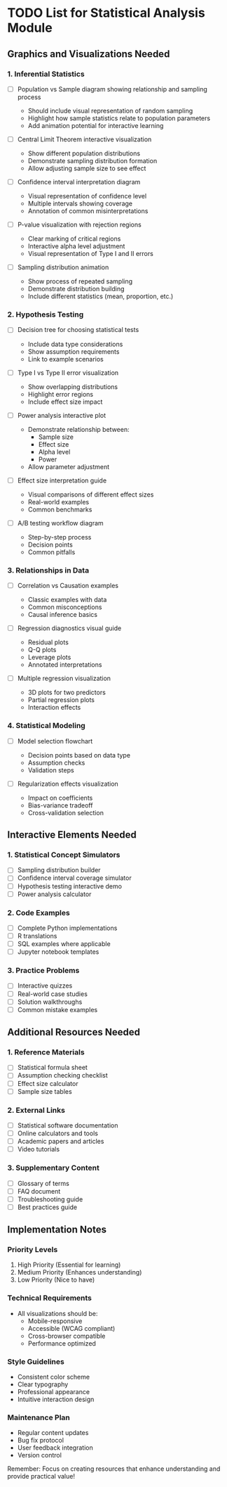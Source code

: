 # TODO List for Statistical Analysis Module

## Graphics and Visualizations Needed

### 1. Inferential Statistics

- [ ] Population vs Sample diagram showing relationship and sampling process
  - Should include visual representation of random sampling
  - Highlight how sample statistics relate to population parameters
  - Add animation potential for interactive learning

- [ ] Central Limit Theorem interactive visualization
  - Show different population distributions
  - Demonstrate sampling distribution formation
  - Allow adjusting sample size to see effect

- [ ] Confidence interval interpretation diagram
  - Visual representation of confidence level
  - Multiple intervals showing coverage
  - Annotation of common misinterpretations

- [ ] P-value visualization with rejection regions
  - Clear marking of critical regions
  - Interactive alpha level adjustment
  - Visual representation of Type I and II errors

- [ ] Sampling distribution animation
  - Show process of repeated sampling
  - Demonstrate distribution building
  - Include different statistics (mean, proportion, etc.)

### 2. Hypothesis Testing

- [ ] Decision tree for choosing statistical tests
  - Include data type considerations
  - Show assumption requirements
  - Link to example scenarios

- [ ] Type I vs Type II error visualization
  - Show overlapping distributions
  - Highlight error regions
  - Include effect size impact

- [ ] Power analysis interactive plot
  - Demonstrate relationship between:
    - Sample size
    - Effect size
    - Alpha level
    - Power
  - Allow parameter adjustment

- [ ] Effect size interpretation guide
  - Visual comparisons of different effect sizes
  - Real-world examples
  - Common benchmarks

- [ ] A/B testing workflow diagram
  - Step-by-step process
  - Decision points
  - Common pitfalls

### 3. Relationships in Data

- [ ] Correlation vs Causation examples
  - Classic examples with data
  - Common misconceptions
  - Causal inference basics

- [ ] Regression diagnostics visual guide
  - Residual plots
  - Q-Q plots
  - Leverage plots
  - Annotated interpretations

- [ ] Multiple regression visualization
  - 3D plots for two predictors
  - Partial regression plots
  - Interaction effects

### 4. Statistical Modeling

- [ ] Model selection flowchart
  - Decision points based on data type
  - Assumption checks
  - Validation steps

- [ ] Regularization effects visualization
  - Impact on coefficients
  - Bias-variance tradeoff
  - Cross-validation selection

## Interactive Elements Needed

### 1. Statistical Concept Simulators

- [ ] Sampling distribution builder
- [ ] Confidence interval coverage simulator
- [ ] Hypothesis testing interactive demo
- [ ] Power analysis calculator

### 2. Code Examples

- [ ] Complete Python implementations
- [ ] R translations
- [ ] SQL examples where applicable
- [ ] Jupyter notebook templates

### 3. Practice Problems

- [ ] Interactive quizzes
- [ ] Real-world case studies
- [ ] Solution walkthroughs
- [ ] Common mistake examples

## Additional Resources Needed

### 1. Reference Materials

- [ ] Statistical formula sheet
- [ ] Assumption checking checklist
- [ ] Effect size calculator
- [ ] Sample size tables

### 2. External Links

- [ ] Statistical software documentation
- [ ] Online calculators and tools
- [ ] Academic papers and articles
- [ ] Video tutorials

### 3. Supplementary Content

- [ ] Glossary of terms
- [ ] FAQ document
- [ ] Troubleshooting guide
- [ ] Best practices guide

## Implementation Notes

### Priority Levels

1. High Priority (Essential for learning)
2. Medium Priority (Enhances understanding)
3. Low Priority (Nice to have)

### Technical Requirements

- All visualizations should be:
  - Mobile-responsive
  - Accessible (WCAG compliant)
  - Cross-browser compatible
  - Performance optimized

### Style Guidelines

- Consistent color scheme
- Clear typography
- Professional appearance
- Intuitive interaction design

### Maintenance Plan

- Regular content updates
- Bug fix protocol
- User feedback integration
- Version control

Remember: Focus on creating resources that enhance understanding and provide practical value!
